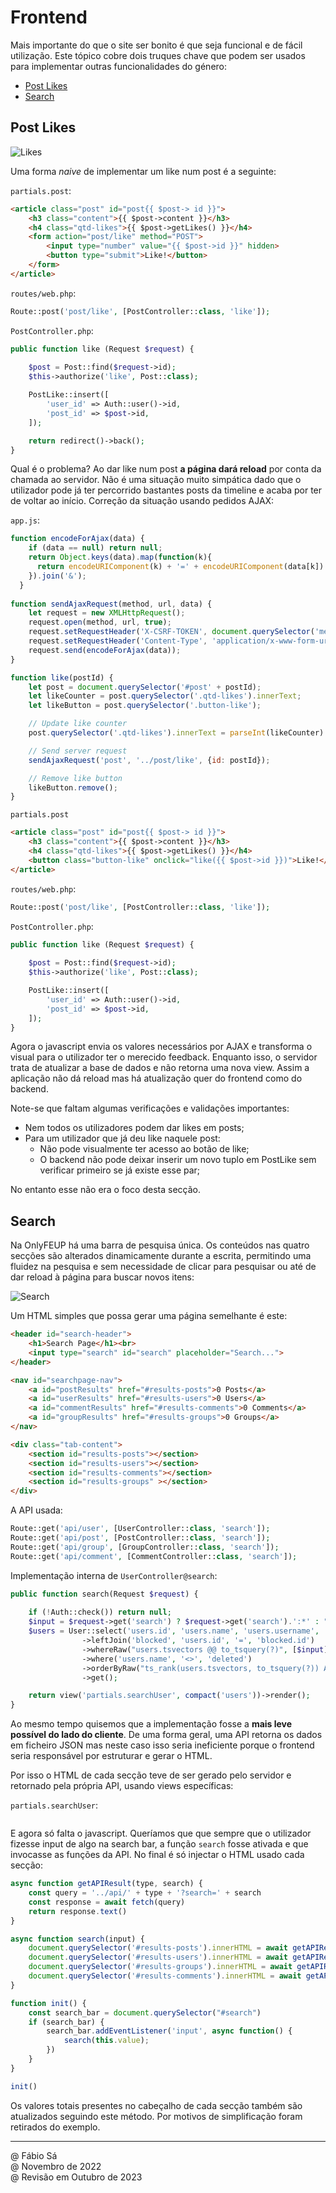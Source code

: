 # Frontend

Mais importante do que o site ser bonito é que seja funcional e de fácil utilização. Este tópico cobre dois truques chave que podem ser usados para implementar outras funcionalidades do género:

- [Post Likes](#post-likes)
- [Search](#search)

## Post Likes

![Likes](../Images/PostLikes.png)

Uma forma *naive* de implementar um like num post é a seguinte:

`partials.post`:

```html
<article class="post" id="post{{ $post-> id }}">
    <h3 class="content">{{ $post->content }}</h3>
    <h4 class="qtd-likes">{{ $post->getLikes() }}</h4>
    <form action="post/like" method="POST">
        <input type="number" value="{{ $post->id }}" hidden>
        <button type="submit">Like!</button>
    </form>
</article>
```

`routes/web.php`:

```php
Route::post('post/like', [PostController::class, 'like']);
```

`PostController.php`:

```php
public function like (Request $request) {
      
    $post = Post::find($request->id);
    $this->authorize('like', Post::class);

    PostLike::insert([
        'user_id' => Auth::user()->id,
        'post_id' => $post->id,
    ]);

    return redirect()->back();
}
```

Qual é o problema? Ao dar like num post **a página dará reload** por conta da chamada ao servidor. Não é uma situação muito simpática dado que o utilizador pode já ter percorrido bastantes posts da timeline e acaba por ter de voltar ao início. Correção da situação usando pedidos AJAX:

`app.js`:

```js
function encodeForAjax(data) {
    if (data == null) return null;
    return Object.keys(data).map(function(k){
      return encodeURIComponent(k) + '=' + encodeURIComponent(data[k])
    }).join('&');
  }
  
function sendAjaxRequest(method, url, data) {
    let request = new XMLHttpRequest();
    request.open(method, url, true);
    request.setRequestHeader('X-CSRF-TOKEN', document.querySelector('meta[name="csrf-token"]').content);
    request.setRequestHeader('Content-Type', 'application/x-www-form-urlencoded');
    request.send(encodeForAjax(data));
}

function like(postId) {
    let post = document.querySelector('#post' + postId);
    let likeCounter = post.querySelector('.qtd-likes').innerText;
    let likeButton = post.querySelector('.button-like');

    // Update like counter
    post.querySelector('.qtd-likes').innerText = parseInt(likeCounter) + 1;

    // Send server request
    sendAjaxRequest('post', '../post/like', {id: postId});

    // Remove like button
    likeButton.remove();
}
```

`partials.post`

```html
<article class="post" id="post{{ $post-> id }}">
    <h3 class="content">{{ $post->content }}</h3>
    <h4 class="qtd-likes">{{ $post->getLikes() }}</h4>
    <button class="button-like" onclick="like({{ $post->id }})">Like!</button>
</article>
```

`routes/web.php`:

```php
Route::post('post/like', [PostController::class, 'like']);
```

`PostController.php`:

```php
public function like (Request $request) {
      
    $post = Post::find($request->id);
    $this->authorize('like', Post::class);

    PostLike::insert([
        'user_id' => Auth::user()->id,
        'post_id' => $post->id,
    ]);
}
```

Agora o javascript envia os valores necessários por AJAX e transforma o visual para o utilizador ter o merecido feedback. Enquanto isso, o servidor trata de atualizar a base de dados e não retorna uma nova view. Assim a aplicação não dá reload mas há atualização quer do frontend como do backend.

Note-se que faltam algumas verificações e validações importantes:

- Nem todos os utilizadores podem dar likes em posts;
- Para um utilizador que já deu like naquele post:
    - Não pode visualmente ter acesso ao botão de like;
    - O backend não pode deixar inserir um novo tuplo em PostLike sem verificar primeiro se já existe esse par;

No entanto esse não era o foco desta secção.

## Search

Na OnlyFEUP há uma barra de pesquisa única. Os conteúdos nas quatro secções são alterados dinamicamente durante a escrita, permitindo uma fluidez na pesquisa e sem necessidade de clicar para pesquisar ou até de dar reload à página para buscar novos itens:

![Search](../Images/Search.png)

Um HTML simples que possa gerar uma página semelhante é este:

```html
<header id="search-header">
    <h1>Search Page</h1><br>
    <input type="search" id="search" placeholder="Search...">
</header>

<nav id="searchpage-nav">
    <a id="postResults" href="#results-posts">0 Posts</a>
    <a id="userResults" href="#results-users">0 Users</a>
    <a id="commentResults" href="#results-comments">0 Comments</a>
    <a id="groupResults" href="#results-groups">0 Groups</a>
</nav>

<div class="tab-content">
    <section id="results-posts"></section>
    <section id="results-users"></section>
    <section id="results-comments"></section>
    <section id="results-groups" ></section>
</div>
```

A API usada:

```php
Route::get('api/user', [UserController::class, 'search']);
Route::get('api/post', [PostController::class, 'search']);
Route::get('api/group', [GroupController::class, 'search']);
Route::get('api/comment', [CommentController::class, 'search']);
```

Implementação interna de `UserController@search`:

```php
public function search(Request $request) {
        
    if (!Auth::check()) return null;
    $input = $request->get('search') ? $request->get('search').':*' : "*";
    $users = User::select('users.id', 'users.name', 'users.username', 'blocked.id AS blocked')
                ->leftJoin('blocked', 'users.id', '=', 'blocked.id')
                ->whereRaw("users.tsvectors @@ to_tsquery(?)", [$input])
                ->where('users.name', '<>', 'deleted')
                ->orderByRaw("ts_rank(users.tsvectors, to_tsquery(?)) ASC", [$input])
                ->get();

    return view('partials.searchUser', compact('users'))->render();
}
```

Ao mesmo tempo quisemos que a implementação fosse a **mais leve possível do lado do cliente**. De uma forma geral, uma API retorna os dados em ficheiro JSON mas neste caso isso seria ineficiente porque o frontend seria responsável por estruturar e gerar o HTML.

Por isso o HTML de cada secção teve de ser gerado pelo servidor e retornado pela própria API, usando views específicas:

`partials.searchUser`:

```html

```

E agora só falta o javascript. Queríamos que que sempre que o utilizador fizesse input de algo na search bar, a função `search` fosse ativada e que invocasse as funções da API. No final é só injectar o HTML usado cada secção:

```js
async function getAPIResult(type, search) {
    const query = '../api/' + type + '?search=' + search
    const response = await fetch(query)
    return response.text()
}

async function search(input) {
    document.querySelector('#results-posts').innerHTML = await getAPIResult('post', input);
    document.querySelector('#results-users').innerHTML = await getAPIResult('user', input)
    document.querySelector('#results-groups').innerHTML = await getAPIResult('group', input)
    document.querySelector('#results-comments').innerHTML = await getAPIResult('comment', input)
}

function init() {
    const search_bar = document.querySelector("#search")
    if (search_bar) {
        search_bar.addEventListener('input', async function() {
            search(this.value);
        })
    }
}

init()
```

Os valores totais presentes no cabeçalho de cada secção também são atualizados seguindo este método. Por motivos de simplificação foram retirados do exemplo.

---

@ Fábio Sá <br>
@ Novembro de 2022 <br>
@ Revisão em Outubro de 2023